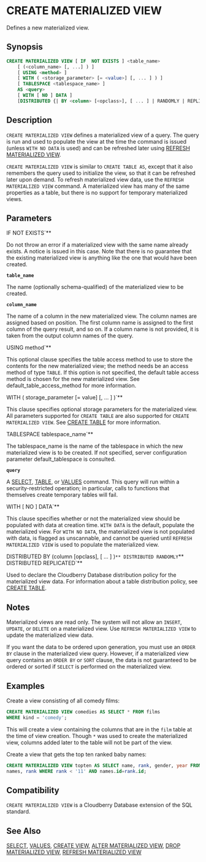 # CREATE MATERIALIZED VIEW

Defines a new materialized view.

## Synopsis

```sql
CREATE MATERIALIZED VIEW [ IF  NOT EXISTS ] <table_name>
    [ (<column_name> [, ...] ) ]
    [ USING <method> ]
    [ WITH ( <storage_parameter> [= <value>] [, ... ] ) ]
    [ TABLESPACE <tablespace_name> ]
    AS <query>
    [ WITH [ NO ] DATA ]
    [DISTRIBUTED {| BY <column> [<opclass>], [ ... ] | RANDOMLY | REPLICATED }]
```

## Description

`CREATE MATERIALIZED VIEW` defines a materialized view of a query. The query is run and used to populate the view at the time the command is issued (unless `WITH NO DATA` is used) and can be refreshed later using [REFRESH MATERIALIZED VIEW](/docs/sql-statements/sql-stmt-refresh-materialized-view.md).

`CREATE MATERIALIZED VIEW` is similar to `CREATE TABLE AS`, except that it also remembers the query used to initialize the view, so that it can be refreshed later upon demand. To refresh materialized view data, use the `REFRESH MATERIALIZED VIEW` command. A materialized view has many of the same properties as a table, but there is no support for temporary materialized views.

## Parameters

IF NOT EXISTS`**

Do not throw an error if a materialized view with the same name already exists. A notice is issued in this case. Note that there is no guarantee that the existing materialized view is anything like the one that would have been created.

**`table_name`**

The name (optionally schema-qualified) of the materialized view to be created.

**`column_name`**

The name of a column in the new materialized view. The column names are assigned based on position. The first column name is assigned to the first column of the query result, and so on. If a column name is not provided, it is taken from the output column names of the query.

USING method`**

This optional clause specifies the table access method to use to store the contents for the new materialized view; the method needs be an access method of type `TABLE`. If this option is not specified, the default table access method is chosen for the new materialized view. See default_table_access_method for more information.

WITH ( storage_parameter [= value] [, ... ] )`**

This clause specifies optional storage parameters for the materialized view. All parameters supported for `CREATE TABLE` are also supported for `CREATE MATERIALIZED VIEW`. See [CREATE TABLE](/docs/sql-statements/sql-stmt-create-table.md) for more information.

TABLESPACE tablespace_name`**

The tablespace_name is the name of the tablespace in which the new materialized view is to be created. If not specified, server configuration parameter default_tablespace is consulted.

**`query`**

A [SELECT](/docs/sql-statements/sql-stmt-select.md), [TABLE](/docs/sql-statements/sql-stmt-select.md#the-table-command), or [VALUES](/docs/sql-statements/sql-stmt-values.md) command. This query will run within a security-restricted operation; in particular, calls to functions that themselves create temporary tables will fail.

WITH [ NO ] DATA`**

This clause specifies whether or not the materialized view should be populated with data at creation time. `WITH DATA` is the default, populate the materialized view. For `WITH NO DATA`, the materialized view is not populated with data, is flagged as unscannable, and cannot be queried until `REFRESH MATERIALIZED VIEW` is used to populate the materialized view.

DISTRIBUTED BY (column [opclass], [ ... ] )`**
DISTRIBUTED RANDOMLY`**
DISTRIBUTED REPLICATED`**

Used to declare the Cloudberry Database distribution policy for the materialized view data. For information about a table distribution policy, see [CREATE TABLE](/docs/sql-statements/sql-stmt-create-table.md).

## Notes

Materialized views are read only. The system will not allow an `INSERT`, `UPDATE`, or `DELETE` on a materialized view. Use `REFRESH MATERIALIZED VIEW` to update the materialized view data.

If you want the data to be ordered upon generation, you must use an `ORDER BY` clause in the materialized view query. However, if a materialized view query contains an `ORDER BY` or `SORT` clause, the data is not guaranteed to be ordered or sorted if `SELECT` is performed on the materialized view.

## Examples

Create a view consisting of all comedy films:

```sql
CREATE MATERIALIZED VIEW comedies AS SELECT * FROM films 
WHERE kind = 'comedy';
```

This will create a view containing the columns that are in the `film` table at the time of view creation. Though `*` was used to create the materialized view, columns added later to the table will not be part of the view.

Create a view that gets the top ten ranked baby names:

```sql
CREATE MATERIALIZED VIEW topten AS SELECT name, rank, gender, year FROM 
names, rank WHERE rank < '11' AND names.id=rank.id;
```

## Compatibility

`CREATE MATERIALIZED VIEW` is a Cloudberry Database extension of the SQL standard.

## See Also

[SELECT](/docs/sql-statements/sql-stmt-select.md), [VALUES](/docs/sql-statements/sql-stmt-values.md), [CREATE VIEW](/docs/sql-statements/sql-stmt-create-view.md), [ALTER MATERIALIZED VIEW](/docs/sql-statements/sql-stmt-alter-materialized-view.md), [DROP MATERIALIZED VIEW](/docs/sql-statements/sql-stmt-drop-materialized-view.md), [REFRESH MATERIALIZED VIEW](/docs/sql-statements/sql-stmt-refresh-materialized-view.md)



